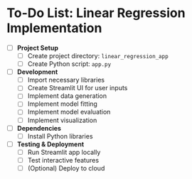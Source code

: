 # To-Do List: Linear Regression Implementation

- [ ] **Project Setup**
  - [ ] Create project directory: `linear_regression_app`
  - [ ] Create Python script: `app.py`

- [ ] **Development**
  - [ ] Import necessary libraries
  - [ ] Create Streamlit UI for user inputs
  - [ ] Implement data generation
  - [ ] Implement model fitting
  - [ ] Implement model evaluation
  - [ ] Implement visualization

- [ ] **Dependencies**
  - [ ] Install Python libraries

- [ ] **Testing & Deployment**
  - [ ] Run Streamlit app locally
  - [ ] Test interactive features
  - [ ] (Optional) Deploy to cloud
